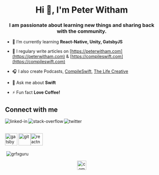 <h1 align="center">Hi 👋, I'm Peter Witham</h1>
<h3 align="center">I am passionate about learning new things and sharing back with the community.</h3>

- 🌱 I’m currently learning **React-Native, Unity, GatsbyJS**

- 📝 I regulary write articles on [https://peterwitham.com](https://peterwitham.com) & [https://compileswift.com](https://compileswift.com)

- :headphones: I also create Podcasts, [CompileSwift](https://anchor.fm/compileswift), [The Life Creative](https://anchor.fm/peter-witham)

- 💬 Ask me about **Swift**

- ⚡ Fun fact **Love Coffee!**

## Connect with me
[<img align="left" alt="linked-in" src="https://img.shields.io/badge/linkedin-%230077B5.svg?&style=for-the-badge&logo=linkedin&logoColor=white" />](https://www.linkedin.com/in/peterwitham)
[<img align="left" alt="stack-overflow" src="https://img.shields.io/badge/stack%20overflow-FE7A16?logo=stack-overflow&logoColor=white&style=for-the-badge" />](https://stackexchange.com/users/286814/peter-witham)
[<img align="left" alt="twitter" src="https://img.shields.io/badge/twitter-%231DA1F2.svg?&style=for-the-badge&logo=twitter&logoColor=white" />](https://twitter.com/compileswift)
<br>
<br>

<p align="left"><img src="https://www.vectorlogo.zone/logos/gatsbyjs/gatsbyjs-icon.svg" alt="gatsby" width="40" height="40"/> <img src="https://www.vectorlogo.zone/logos/git-scm/git-scm-icon.svg" alt="git" width="40" height="40"/><img src="https://reactnative.dev/img/header_logo.svg" alt="reactnative" width="40" height="40"/></p>

<p>&nbsp;<img align="center" src="https://github-readme-stats.vercel.app/api?username=grfxguru&show_icons=true" alt="grfxguru" /></p>

<p align="center"> 
<a href="https://twitter.com/compileswift" target="blank"><img align="center" src="https://cdn.jsdelivr.net/npm/simple-icons@3.0.1/icons/twitter.svg" alt="compileswift" height="30" width="30" /></a>
</p>
